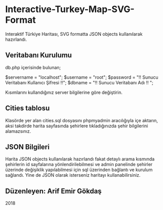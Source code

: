 # Interactive-Turkey-Map-SVG-Format
Interaktif Türkiye Haritası, SVG formatta JSON objects kullanılarak hazırlandı.

## Veritabanı Kurulumu 

db.php içerisinde bulunan;

$servername = "localhost";
$username = "root";
$password = "!! Sunucu Veritabanı Kullanıcı Şifresi !!";
$dbname = "!! Sunucu Veritabanı Adı !! ";

Kısımlarını kullandığınız server bilgilerine göre değiştirin.


## Cities tablosu

Klasörde yer alan cities.sql dosyasını phpmyadmin aracılığıyla içe aktarın, aksi takdirde harita sayfasında şehirlere tıkladığınızda şehir bilgilerini alamazsınız. 

## JSON Bilgileri
Harita JSON objects kullanılarak hazırlandı fakat detaylı arama kısmında şehirlerin id sayfalarına yönlendirilebilmesi ve admin panelinde şehirler üzerinde değişiklik yapılabilmesi için sql üzerinden bağlantı ve kurulum sağlandı. Yine de JSON olarak isterseniz haritayı kullanabilirsiniz. 

## Düzenleyen: Arif Emir Gökdaş 
 2018

